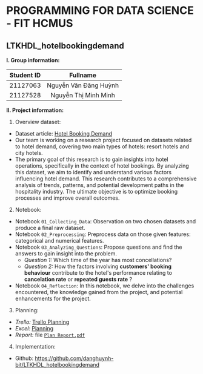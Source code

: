 # PROGRAMMING FOR DATA SCIENCE - FIT HCMUS
## LTKHDL_hotelbookingdemand

**I. Group information:**
<div align="center">

| Student ID | Fullname                      |
|:------------:|:---------------------------:|
| 21127063   | Nguyễn Văn Đăng Huỳnh     |
| 21127528   | Nguyễn Thị Minh Minh      |
</div>

**II. Project information:**

1. Overview dataset:
* Dataset article: [Hotel Booking Demand](https://www.sciencedirect.com/science/article/pii/S2352340918315191?fbclid=IwAR3MbsC2yty_L4Y9ho3wwlE4GeEeqIzzemN1BdetAZ2cQf5eDYd-osoIZZc)
* Our team is working on a research project focused on datasets related to hotel demand, covering two main types of hotels: resort hotels and city hotels.
* The primary goal of this research is to gain insights into hotel operations, specifically in the context of hotel bookings. By analyzing this dataset, we aim to identify and understand various factors influencing hotel demand. This research contributes to a comprehensive analysis of trends, patterns, and potential development paths in the hospitality industry. The ultimate objective is to optimize booking processes and improve overall outcomes.
2. Notebook:
* Notebook `01_Collecting_Data`: Observation on two chosen datasets and produce a final raw dataset.
* Notebook `02_Preprocessing`: Preprocess data on those given features: categorical and numerical features.
* Notebook `03_Analyzing_Questions`: Propose questions and find the answers to gain insight into the problem.
    * *Question 1:* Which time of the year has most concellations?
    * *Question 2:* How the factors involving **customers' booking behaviour** contribute to the hotel's performance relating to **cancelation rate** or **repeated guests rate** ?
* Notebook `04_Reflection`: In this notebook, we delve into the challenges encountered, the knowledge gained from the project, and potential enhancements for the project.

3. Planning:
* *Trello:* [Trello Planning](https://trello.com/b/4THMHnvS/ltkhdlhotelbookingdemand)
* *Excel:* [Planning](https://docs.google.com/spreadsheets/d/1Gx896KLsRJGGjVOJGUed3V2RFqJwgM0vWPPNXXRd3lw/edit?fbclid=IwAR0b0IzBm67HOnZgV7wcKBiRTGORmtfDzOfDuB_xvlla2vOhZ_BaUnBGmX4#gid=0)
* *Report:* file [`Plan Report.pdf`](https://github.com/danghuynh-bit/LTKHDL_hotelbookingdemand/blob/main/Plan%20Report.pdf)

4. Implementation:
* Github: https://github.com/danghuynh-bit/LTKHDL_hotelbookingdemand